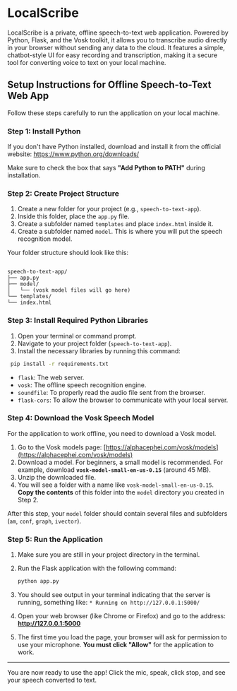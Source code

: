 # LocalScribe

LocalScribe is a private, offline speech-to-text web application. Powered by Python, Flask, and the Vosk toolkit, it allows you to transcribe audio directly in your browser without sending any data to the cloud. It features a simple, chatbot-style UI for easy recording and transcription, making it a secure tool for converting voice to text on your local machine.

## Setup Instructions for Offline Speech-to-Text Web App

Follow these steps carefully to run the application on your local machine.

### Step 1: Install Python

If you don't have Python installed, download and install it from the official website:
<https://www.python.org/downloads/>

Make sure to check the box that says **"Add Python to PATH"** during installation.

### Step 2: Create Project Structure

1. Create a new folder for your project (e.g., `speech-to-text-app`).
2. Inside this folder, place the `app.py` file.
3. Create a subfolder named `templates` and place `index.html` inside it.
4. Create a subfolder named `model`. This is where you will put the speech recognition model.

Your folder structure should look like this:

```

speech-to-text-app/
├── app.py
├── model/
│   └── (vosk model files will go here)
└── templates/
└── index.html

````

### Step 3: Install Required Python Libraries

1. Open your terminal or command prompt.
2. Navigate to your project folder (`speech-to-text-app`).
3. Install the necessary libraries by running this command:

  ```bash
   pip install -r requirements.txt
  ```

  * `flask`: The web server.
  * `vosk`: The offline speech recognition engine.
  * `soundfile`: To properly read the audio file sent from the browser.
  * `flask-cors`: To allow the browser to communicate with your local server.

### Step 4: Download the Vosk Speech Model

For the application to work offline, you need to download a Vosk model.

1.  Go to the Vosk models page: [https://alphacephei.com/vosk/models](https://alphacephei.com/vosk/models)
2.  Download a model. For beginners, a small model is recommended. For example, download **`vosk-model-small-en-us-0.15`** (around 45 MB).
3.  Unzip the downloaded file.
4.  You will see a folder with a name like `vosk-model-small-en-us-0.15`. **Copy the contents** of this folder into the `model` directory you created in Step 2.

After this step, your `model` folder should contain several files and subfolders (`am`, `conf`, `graph`, `ivector`).

### Step 5: Run the Application

1.  Make sure you are still in your project directory in the terminal.

2.  Run the Flask application with the following command:

    ```bash
    python app.py
    ```

3.  You should see output in your terminal indicating that the server is running, something like:
    `* Running on http://127.0.0.1:5000/`

4.  Open your web browser (like Chrome or Firefox) and go to the address: **http://127.0.0.1:5000**

5.  The first time you load the page, your browser will ask for permission to use your microphone. **You must click "Allow"** for the application to work.

---

You are now ready to use the app\! Click the mic, speak, click stop, and see your speech converted to text.
